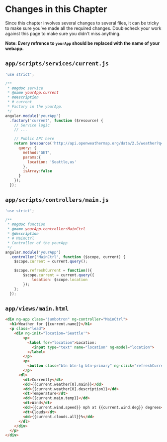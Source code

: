 # Changes in this Chapter
Since this chapter involves several changes to several files, it can be tricky to make sure you've made all the required changes. Doublecheck your work against this page to make sure you didn't miss anything.

**Note: Every refrence to `yourApp` should be replaced with the name of your webapp.**

## `app/scripts/services/current.js`

```js
'use strict';

/**
 * @ngdoc service
 * @name yourApp.current
 * @description
 * # current
 * Factory in the yourApp.
 */
angular.module('yourApp')
  .factory('current', function ($resource) {
    // Service logic
    // ...

    // Public API here
    return $resource('http://api.openweathermap.org/data/2.5/weather?q=:location&units=imperial&APPID=d9947bfbe4d5f42fa39c0d5e08ff915f', {}, {
      query: {
        method:'GET',
        params:{
          location: 'Seattle,us'
        },
        isArray:false
      }
    });
  });

```

## `app/scripts/controllers/main.js`

```js
'use strict';

/**
 * @ngdoc function
 * @name yourApp.controller:MainCtrl
 * @description
 * # MainCtrl
 * Controller of the yourApp
 */
angular.module('yourApp')
  .controller('MainCtrl', function ($scope, current) {
    $scope.current = current.query();

    $scope.refreshCurrent = function(){
        $scope.current = current.query({
            location: $scope.location
        });
    };
  });

```

## `app/views/main.html`

```html
<div ng-app class="jumbotron" ng-controller="MainCtrl">
  <h1>Weather for {{current.name}}</h1>
  <p class="lead">
    <div ng-init="location='Seattle'">
        <p>
          <label for="location">Location:
            <input type="text" name="location" ng-model="location">
          </label>
        </p>
        <p>
          <button class="btn btn-lg btn-primary" ng-click="refreshCurrent()">Get Current Weather</button>
        </p>
      <dl>
        <dt>Currently</dt>
        <dd>{{current.weather[0].main}}</dd>
        <dd>{{current.weather[0].description}}</dd>
        <dt>Temperature</dt>
        <dd>{{current.main.temp}}</dd>
        <dt>Wind</dt>
        <dd>{{current.wind.speed}} mph at {{current.wind.deg}} degrees</dd>
        <dt>Clouds</dt>
        <dd>{{current.clouds.all}}%</dd>
      </dl>
    </div>
  </p>
</div>
```